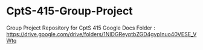# CptS-415-Group-Project
Group Project Repository for CptS 415
Google Docs Folder : https://drive.google.com/drive/folders/1NIDGReyptbZGD4gvpInuo40VESE_VWtq
